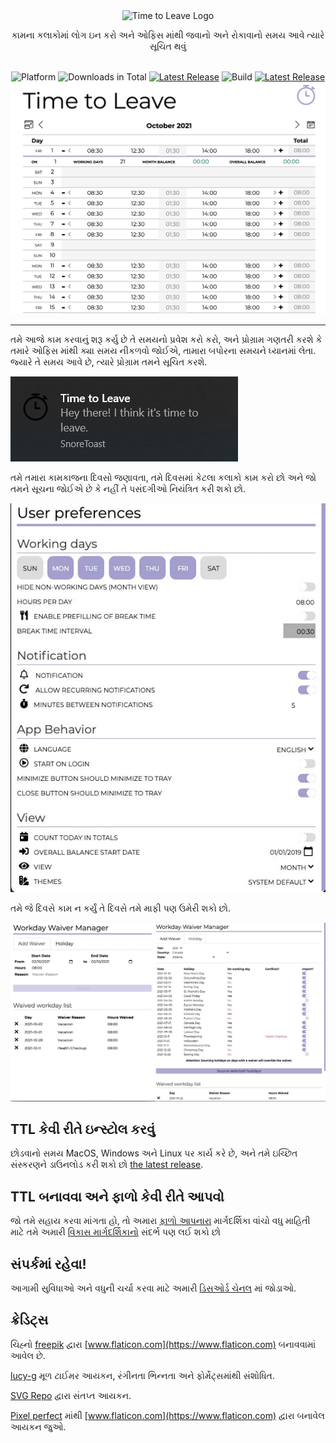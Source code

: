 <div align="center">
  <img src="../assets/timetoleave.png" alt="Time to Leave Logo">

  <p>કામના કલાકોમાં લોગ ઇન કરો અને ઓફિસ માંથી જવાનો અને રોકાવાનો સમય આવે ત્યારે સૂચિત થવું</p>

  <br/>

<img src="https://img.shields.io/badge/platforms-Windows%20%7C%20MacOS%20%7C%20Linux-green" alt="Platform">
<img src="https://img.shields.io/github/downloads/thamara/time-to-leave/total" alt="Downloads in Total">
<a href="https://github.com/thamara/time-to-leave/releases/latest"><img src="https://img.shields.io/github/v/release/thamara/time-to-leave" alt="Latest Release"></a>
<img src="https://img.shields.io/github/workflow/status/thamara/time-to-leave/Code%20Coverage" alt="Build">
<a href="http://makeapullrequest.com/"><img src="https://img.shields.io/badge/PRs-welcome-purple" alt="Latest Release"></a>

   <br/>

  <img src="./images/screenshot.jpg" alt="Time to Leave Screenshot">

  <br/>

</div>

---

તમે આજે કામ કરવાનું શરૂ કર્યુ છે તે સમયનો પ્રવેશ કરો કરો, અને પ્રોગ્રામ ગણતરી કરશે કે તમારે ઓફિસ માંથી ક્યા સમય નીકળવો જોઈએ, તામારા બપોરના સમયને ધ્યાનમાં લેતા. જ્યારે તે સમય આવે છે, ત્યારે પ્રોગ્રામ તમને સૂચિત કરશે.

<img src="./images/notification.jpg" alt="Time to Leave Notification">

તમે તમારા કામકાજના દિવસો જણાવતા, તમે દિવસમાં કેટલા કલાકો કામ કરો છો અને જો તમને સૂચના જોઈએ છે કે નહીં તે પસંદગીઓ નિયંત્રિત કરી શકો છો.

<img src="./images/preferences.jpg" alt="Time to Leave Preferences">

તમે જે દિવસે કામ ન કર્યું તે દિવસે તમે માફી પણ ઉમેરી શકો છો.

<img src="./images/waiver_manager.jpg" alt="Time to Leave Waiver Manager">

## TTL કેવી રીતે ઇન્સ્ટોલ કરવું

છોડવાનો સમય MacOS, Windows અને Linux પર કાર્ય કરે છે, અને તમે ઇચ્છિત સંસ્કરણને ડાઉનલોડ કરી શકો છો [the latest release](https://github.com/thamara/time-to-leave/releases/latest).

## TTL બનાવવા અને ફાળો કેવી રીતે આપવો

જો તમે સહાય કરવા માંગતા હો, તો અમારા [ફાળો આપનારા](CONTRIBUTING.md) માર્ગદર્શિકા વાંચો
વધુ માહિતી માટે તમે અમારી [વિકાસ માર્ગદર્શિકાનો](DEVELOPMENT.md) સંદર્ભ પણ લઈ શકો છો

## સંપર્કમાં રહેવા!

આગામી સુવિધાઓ અને વધુની ચર્ચા કરવા માટે અમારી [ડિસઓર્ડ ચેનલ](https://discord.gg/P3KkEF5) માં જોડાઓ.

## ક્રેડિટ્સ

ચિહ્નો [freepik](https://www.flaticon.com/authors/freepik) દ્વારા [www.flaticon.com](https://www.flaticon.com) બનાવવામાં આવેલ છે.

[lucy-g](https://icon-icons.com/icon/timer/121243) મૂળ ટાઈમર આયકન, રંગીનતા ભિન્નતા અને ફોર્મેટ્સમાંથી સંશોધિત.

[SVG Repo](https://www.svgrepo.com/svg/271898/sick) દ્વારા સંતપ્ત આયકન.

[Pixel perfect](https://www.flaticon.com/authors/pixel-perfect) માંથી [www.flaticon.com](https://www.flaticon.com) દ્વારા બનાવેલ આયકન જુઓ.
